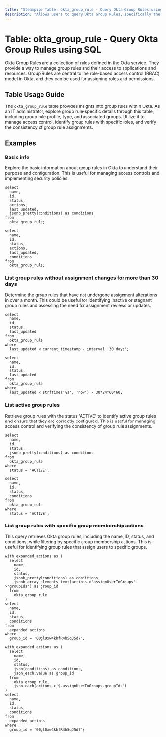 ```yaml
---
title: "Steampipe Table: okta_group_rule - Query Okta Group Rules using SQL"
description: "Allows users to query Okta Group Rules, specifically the group rule details, providing insights into group rule assignments and access control."
---
```


# Table: okta_group_rule - Query Okta Group Rules using SQL

Okta Group Rules are a collection of rules defined in the Okta service. They provide a way to manage group rules and their access to applications and resources. Group Rules are central to the role-based access control (RBAC) model in Okta, and they can be used for assigning roles and permissions.

## Table Usage Guide

The `okta_group_rule` table provides insights into group rules within Okta. As an IT administrator, explore group rule-specific details through this table, including group rule profile, type, and associated groups. Utilize it to manage access control, identify group rules with specific roles, and verify the consistency of group rule assignments.

## Examples

### Basic info

Explore the basic information about group rules in Okta to understand their purpose and configuration. This is useful for managing access controls and implementing security policies.

```sql+postgres
select
  name,
  id,
  status,
  actions,
  last_updated,
  jsonb_pretty(conditions) as conditions
from
  okta_group_rule;
```

```sql+sqlite
select
  name,
  id,
  status,
  actions,
  last_updated,
  conditions
from
  okta_group_rule;
```

### List group rules without assignment changes for more than 30 days

Determine the group rules that have not undergone assignment alterations in over a month. This could be useful for identifying inactive or stagnant group rules and assessing the need for assignment reviews or updates.

```sql+postgres
select
  name,
  id,
  status,
  last_updated
from
  okta_group_rule
where
  last_updated < current_timestamp - interval '30 days';
```

```sql+sqlite
select
  name,
  id,
  status,
  last_updated
from
  okta_group_rule
where
  last_updated < strftime('%s', 'now') - 30*24*60*60;
```

### List active group rules

Retrieve group rules with the status 'ACTIVE' to identify active group rules and ensure that they are correctly configured. This is useful for managing access control and verifying the consistency of group rule assignments.

```sql+postgres
select
  name,
  id,
  status,
  jsonb_pretty(conditions) as conditions
from
  okta_group_rule
where
  status = 'ACTIVE';
```

```sql+sqlite
select
  name,
  id,
  status,
  conditions
from  
  okta_group_rule
where
  status = 'ACTIVE';
```

### List group rules with specific group membership actions

This query retrieves Okta group rules, including the name, ID, status, and conditions, while filtering by specific group membership actions. This is useful for identifying group rules that assign users to specific groups.

```sql+postgres
with expanded_actions as (
  select
    name,
    id,
    status,
    jsonb_pretty(conditions) as conditions,
    jsonb_array_elements_text(actions->'assignUserToGroups'->'groupIds') as group_id
  from
    okta_group_rule
)
select
  name,
  id,
  status,
  conditions
from
  expanded_actions
where
  group_id = '00gl0xw4khfR4h5qJ5d7';
```

```sql+sqlite
with expanded_actions as (
  select
    name,
    id,
    status,
    json(conditions) as conditions,
    json_each.value as group_id
  from
    okta_group_rule,
    json_each(actions->'$.assignUserToGroups.groupIds')
)
select
  name,
  id,
  status,
  conditions
from
  expanded_actions
where
  group_id = '00gl0xw4khfR4h5qJ5d7';
```
